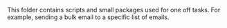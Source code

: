 This folder contains scripts and small packages used for one off tasks. For example, sending a bulk email to a specific list of emails.
